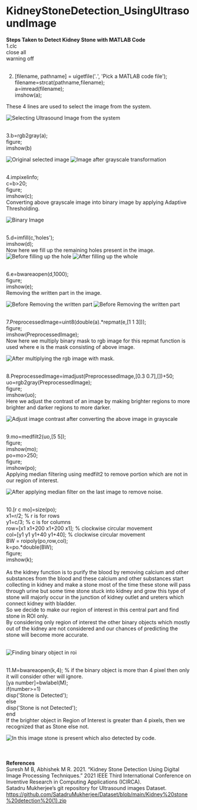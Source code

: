 # KidneyStoneDetection_UsingUltrasoundImage

**Steps Taken to Detect Kidney Stone with MATLAB Code** <br/>
1.clc<br/>
  close all<br/>
  warning off<br/><br/>
  
2. [filename, pathname] = uigetfile('*.*', 'Pick a MATLAB code file'); <br/>
   filename=strcat(pathname,filename); <br/>
   a=imread(filename); <br/>
   imshow(a); <br/>

These 4 lines are used to select the image from the system.<br/>

![Selecting Ultrasound Image from the system](https://user-images.githubusercontent.com/56343106/155717681-546612eb-65d2-45ab-8111-7c7dea22e156.png)
<br/><br/>


3.b=rgb2gray(a);<br/>
  figure;<br/>
  imshow(b)<br/>

![Original selected image](https://user-images.githubusercontent.com/56343106/155718171-17c0ff9e-541a-4513-a330-349326f16a0c.png)
![Image after grayscale transformation](https://user-images.githubusercontent.com/56343106/155718179-232c1bd3-e8f2-409d-97e7-fc9ab6c32052.png)
<br/><br/>

4.impixelinfo;<br/>
  c=b>20;<br/>
  figure;<br/>
  imshow(c);<br/>
  Converting above grayscale image into binary image by applying Adaptive Thresholding.<br/> 

![Binary Image](https://user-images.githubusercontent.com/56343106/155718433-b09c3d3c-b6d7-4209-92a0-80cbcf8d5662.png)
<br/><br/>

5.d=imfill(c,'holes');<br/>
  imshow(d);<br/>
  Now here we fill up the remaining holes present in the image.<br/>
  ![Before filling up the hole](https://user-images.githubusercontent.com/56343106/155718594-8d410a7d-b081-4f36-b52b-b1e901a3eb16.png)
  ![After filling up the whole](https://user-images.githubusercontent.com/56343106/155718612-45927767-26fe-4210-aaa3-00b5de34504a.png)
<br/><br/>

6.e=bwareaopen(d,1000);<br/>
  figure;<br/>
  imshow(e);<br/>
  Removing the written part in the image.<br/>
  
![Before Removing the written part](https://user-images.githubusercontent.com/56343106/155718840-318ca4de-c617-4559-bfc0-eb7b7dc65e4c.png)
![Before Removing the written part](https://user-images.githubusercontent.com/56343106/155718848-8c2ce99d-0b8a-439e-b315-4f8a7aec8c64.png)
<br/><br/>

7.PreprocessedImage=uint8(double(a).*repmat(e,[1 1 3]));<br/>
  figure;<br/>
  imshow(PreprocessedImage);<br/>
  Now here we multiply binary mask to rgb image for this repmat function is used where e is the mask consisting of above image.<br/>

![After multiplying the rgb image with mask.](https://user-images.githubusercontent.com/56343106/155719197-528aaa67-bf80-4748-8455-db46e1080d36.png)
<br/><br/>

8.PreprocessedImage=imadjust(PreprocessedImage,[0.3 0.7],[])+50;<br/>
  uo=rgb2gray(PreprocessedImage);<br/>
  figure;<br/>
  imshow(uo);<br/>
  Here we adjust the contrast of an image by making brighter regions to more brighter and darker regions to more darker.<br/>
  
![Adjust image contrast after converting the above image in grayscale](https://user-images.githubusercontent.com/56343106/155719357-908cb2f6-b06f-42ff-ba4f-441ddc1d1968.png)
<br/><br/>

9.mo=medfilt2(uo,[5 5]);<br/>
  figure;<br/>
  imshow(mo);<br/>
  po=mo>250;<br/>
  figure;<br/>
  imshow(po);<br/>
  Applying median filtering using medfilt2 to remove portion which are not in our region of interest.<br/>
  
  ![After applying median filter on the last image to remove noise.](https://user-images.githubusercontent.com/56343106/155719554-58aa4175-226a-467b-8ca2-3f664df30eae.png)
  <br/><br/>

10.[r c mo]=size(po);<br/>
   x1=r/2;    % r is for rows<br/>
   y1=c/3;     % c is for columns<br/>
   row=[x1 x1+200 x1+200 x1];      % clockwise circular movement <br/>
   col=[y1 y1 y1+40 y1+40];        % clockwise circular movement <br/>
   BW = roipoly(po,row,col); <br/>
   k=po.*double(BW); <br/>
   figure; <br/>
   imshow(k); <br/><br/>
As the kidney function is to purify the blood by removing calcium and other substances from the blood and these calcium and other substances start collecting in kidney and    make a stone most of the time these stone will pass through urine but some time stone stuck into kidney and grow this type of stone will majorly occur in the junction of kidney outlet and ureters which connect kidney with bladder.<br/>
So we decide to make our region of interest in this central part and find stone in ROI only.<br/>
By considering only region of interest the other binary objects which mostly out of the kidney are not considered and our chances of predicting the stone will become more accurate.<br/><br/>

![Finding binary object in roi](https://user-images.githubusercontent.com/56343106/155719794-6f0a592a-9b79-4f13-a0ab-48f9e4e6dffb.png)
<br/><br/>

11.M=bwareaopen(k,4);      % if the binary object is more than 4 pixel then only it will consider other will ignore.<br/>
   [ya number]=bwlabel(M);  <br/>
   if(number>=1) <br/>
     disp('Stone is Detected'); <br/>
   else <br/>
     disp('Stone is not Detected'); <br/>
   end 
   <br/>
   If the brighter object in Region of Interest is greater than 4 pixels, then we recognized that as Stone else not. <br/>
   
   ![In this image stone is present which also detected by code.](https://user-images.githubusercontent.com/56343106/155720012-028edbe6-9501-40cd-ab0a-469883f87bb8.png)   
   <br/><br/>
<br/>
**References**<br/>
Suresh M B, Abhishek M R. 2021. “Kidney Stone Detection Using Digital Image Processing Techniques.” 2021 IEEE Third International Conference on Inventive Research in Computing Applications (ICIRCA).<br/>
Satadru Mukherjee’s git repository for Ultrasound images Dataset. https://github.com/SatadruMukherjee/Dataset/blob/main/Kidney%20stone%20detection%20(1).zip <br/>


